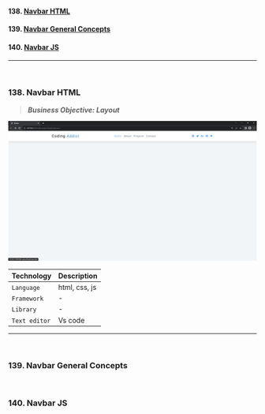 #### 138. [Navbar HTML](#138)

#### 139. [Navbar General Concepts](#139)

#### 140. [Navbar JS](#140)

---

<br>

### 138. Navbar HTML<a id="138"></a>

> **_Business Objective: Layout_**

<img src="notes/app.png" >

| Technology    | Description   |
| ------------- | ------------- |
| `Language`    | html, css, js |
| `Framework`   | -             |
| `Library`     | -             |
| `Text editor` | Vs code       |

---

<br>

### 139. Navbar General Concepts<a id="139"></a>

<br>

### 140. Navbar JS<a id="140"></a>

<br>
